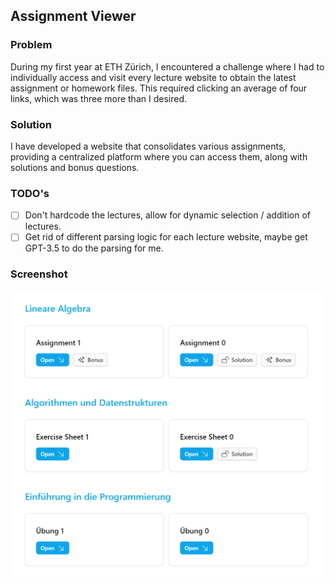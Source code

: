 ## Assignment Viewer

### Problem

During my first year at ETH Zürich, I encountered a challenge where I had to individually access and visit every lecture website to obtain the latest assignment or homework files. This required clicking an average of four links, which was three more than I desired.

### Solution

I have developed a website that consolidates various assignments, providing a centralized platform where you can access them, along with solutions and bonus questions.

### TODO's

- [ ] Don't hardcode the lectures, allow for dynamic selection / addition of lectures.
- [ ] Get rid of different parsing logic for each lecture website, maybe get GPT-3.5 to do the parsing for me.

### Screenshot

![Screenshot](./repo/screenshot.png)
